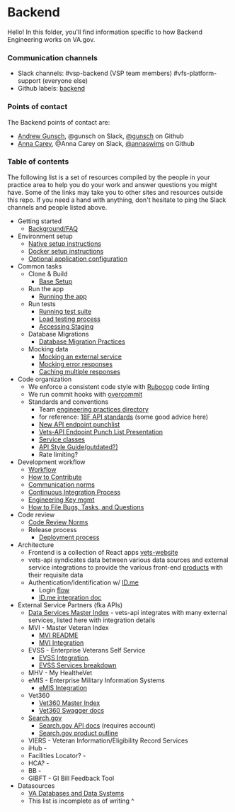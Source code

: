# Backend 
Hello! In this folder, you'll find information specific to how Backend Engineering works on VA.gov. 

### Communication channels
- Slack channels: #vsp-backend (VSP team members) #vfs-platform-support (everyone else)
- Github labels: [backend](https://github.com/department-of-veterans-affairs/va.gov-team/issues?utf8=%E2%9C%93&q=is%3Aopen+is%3Aissue+label%3Abackend)

### Points of contact
The Backend points of contact are:  
- [Andrew Gunsch](mailto:andrew.gunsch@adhocteam.us), @gunsch on Slack, [@gunsch](https://github.com/gunsch) on Github
- [Anna Carey](mailto:anna@adhocteam.us), @Anna Carey on Slack, [@annaswims](https://github.com/annaswims) on Github

### Table of contents
The following list is a set of resources compiled by the people in your practice area to help you do your work and answer questions you might have. Some of the links may take you to other sites and resources outside this repo. If you need a hand with anything, don't hesitate to ping the Slack channels and people listed above.
- Getting started
    - [Background/FAQ](https://github.com/department-of-veterans-affairs/vets.gov-team/blob/master/Practice%20Areas/Engineering/EngineeringOnboarding.md#backgroundfaq) 
- Environment setup
    - [Native setup instructions](https://github.com/department-of-veterans-affairs/vets-api/blob/master/docs/setup/native.md)
    - [Docker setup instructions](https://github.com/department-of-veterans-affairs/vets-api#base-setup)
    - [Optional application configuration](https://github.com/department-of-veterans-affairs/vets-api#optional-application-configuration)
- Common tasks
    - Clone & Build
        - [Base Setup](https://github.com/department-of-veterans-affairs/vets-api#base-setup)
    - Run the app
        - [Running the app](https://github.com/department-of-veterans-affairs/vets-api#running-the-app)
    - Run tests
        - [Running test suite](https://github.com/department-of-veterans-affairs/vets-api#running-tests)
        - [Load testing process](https://github.com/department-of-veterans-affairs/vets.gov-team/blob/master/Practice%20Areas/Engineering/Backend/Load%20Testing.md)
        - [Accessing Staging](https://github.com/department-of-veterans-affairs/va.gov-team-sensitive/blob/master/Administrative/accessing-staging.md)
    - Database Migrations
        - [Database Migration Practices](https://github.com/department-of-veterans-affairs/vets.gov-team/blob/master/Practice%20Areas/Engineering/Database%20Migrations.md)
    - Mocking data
        - [Mocking an external service](https://github.com/department-of-veterans-affairs/vets-api/blob/master/docs/setup/betamocks.md#mocking-a-service)
        - [Mocking error responses](https://github.com/department-of-veterans-affairs/vets-api/blob/master/docs/setup/betamocks.md#mocking-error-responses)
        - [Caching multiple responses](https://github.com/department-of-veterans-affairs/vets-api/blob/master/docs/setup/betamocks.md#caching-mulitple-responses)
- Code organization
    - We enforce a consistent code style with [Rubocop](https://github.com/department-of-veterans-affairs/vets-api/blob/master/.rubocop.yml) code linting
    - We run commit hooks with [overcommit](https://github.com/department-of-veterans-affairs/vets-api/tree/master/.git-hooks/pre_commit)
    - Standards and conventions
        - Team [engineering practices directory](https://github.com/department-of-veterans-affairs/vets.gov-team/tree/master/Practice%20Areas/Engineering)
        - for reference: [18F API standards](https://github.com/18F/api-standards) (some good advice here)
        - [New API endpoint punchlist](https://github.com/department-of-veterans-affairs/vets.gov-team/blob/master/Practice%20Areas/Engineering/vets-api-endpoint-punch-list.md)
        - [Vets-API Endpoint Punch List Presentation](https://github.com/department-of-veterans-affairs/vets.gov-team/blob/master/Practice%20Areas/Engineering/Presentations/vets-api-endpoint-punch-list-presentation.md)
        - [Service classes](https://github.com/department-of-veterans-affairs/vets-api#how-to-contribute)
        - [API Style Guide(outdated?)](https://github.com/department-of-veterans-affairs/vets.gov-team/blob/master/Practice%20Areas/Engineering/Style%20Guides/API/README.md)
        - Rate limiting?
- Development workflow
    - [Workflow](https://github.com/department-of-veterans-affairs/vets.gov-team/blob/master/Administrative/how-to-track-specific-work-items.md)
    - [How to Contribute](https://github.com/department-of-veterans-affairs/vets-api#how-to-contribute)
    - [Communication norms](https://github.com/department-of-veterans-affairs/vets-external-teams/blob/master/Norms/norms-communication.md)
    - [Continuous Integration Process](https://github.com/department-of-veterans-affairs/vets.gov-team/blob/master/Practice%20Areas/Engineering/Continuous%20Integration%20Process.md)
    - [Engineering Key mgmt](https://github.com/department-of-veterans-affairs/vets.gov-team/blob/master/Practice%20Areas/Engineering/Key%20Management.md)
    - [How to File Bugs, Tasks, and Questions](https://github.com/department-of-veterans-affairs/vets.gov-team/blob/master/Administrative/How%20to%20File%20Bugs%20Tasks%20and%20Questions.md)
- Code review
    - [Code Review Norms](https://github.com/department-of-veterans-affairs/vets.gov-team/blob/master/Practice%20Areas/Engineering/Code%20Review%20Norms.md)
    - Release process
        - [Deployment process](https://github.com/department-of-veterans-affairs/vets.gov-team/blob/master/Practice%20Areas/Engineering/Deployment%20Process.md)
- Architecture
    - Frontend is a collection of React apps [vets-website](https://github.com/department-of-veterans-affairs/vets-website)
    - vets-api syndicates data between various data sources and external service integrations to provide the various front-end [products](https://github.com/department-of-veterans-affairs/vets.gov-team/tree/master/Products#products) with their requisite data
    - Authentication/Identification w/ [ID.me](http://id.me/)
        - Login [flow](https://github.com/department-of-veterans-affairs/vets.gov-team/blob/master/Products/Identity/Login/reference_documents/Auth/authentication_and_authorization.md)
        - [ID.me integration doc](https://github.com/department-of-veterans-affairs/devops/blob/master/docs/External%20Service%20Integrations/ID.me.md)
- External Service Partners (fka APIs)
    - [Data Services Master Index](https://github.com/department-of-veterans-affairs/vets.gov-team/tree/master/Practice%20Areas/Engineering/Data) - vets-api integrates with many external services, listed here with integration details
    - MVI - Master Veteran Index
        - [MVI README](https://github.com/department-of-veterans-affairs/vets.gov-team/tree/master/Practice%20Areas/Engineering/Data/Data-Services/MVI)
        - [MVI Integration](https://github.com/department-of-veterans-affairs/vets.gov-team/tree/master/Products/Identity/Login/MVI%20Integration)
    - EVSS - Enterprise Veterans Self Service
        - [EVSS Integration](https://github.com/department-of-veterans-affairs/vets.gov-team/blob/master/Products/Platform/EVSS%20Integration/README.md). 
        - [EVSS Services breakdown](https://github.com/department-of-veterans-affairs/vets.gov-team/tree/master/Practice%20Areas/Engineering/Data/Data-Services/EVSS)
    - MHV - My HealtheVet
    - eMIS - Enterprise Military Information Systems
        - [eMIS Integration](https://github.com/department-of-veterans-affairs/vets.gov-team/tree/master/Products/Global/SiP-Prefill/Prefill/eMIS_Integration)
    - Vet360
        - [Vet360 Master Index](https://github.com/department-of-veterans-affairs/vets.gov-team/tree/master/Practice%20Areas/Engineering/Data/Data-Services/Vet360)
        - [Vet360 Swagger docs](https://github.com/department-of-veterans-affairs/vets.gov-team/blob/master/Practice%20Areas/Engineering/Data/Data-Services/Vet360/Swagger/README.md)
    - [Search.gov](http://search.gov/)
        - [Search.gov API docs](https://search.usa.gov/sites/7378) (requires account)
        - [Search.gov product outline](https://github.com/department-of-veterans-affairs/va.gov-team/tree/master/products/global/search)
    - VIERS - Veteran Information/Eligibility Record Services
    - iHub -
    - Facilities Locator? -
    - HCA? -
    - BB -
    - GIBFT - GI Bill Feedback Tool
- Datasources
    - [VA Databases and Data Systems](https://github.com/department-of-veterans-affairs/vets.gov-team/tree/master/Practice%20Areas/Engineering/Data/Databases)
    - This list is incomplete as of writing ^
